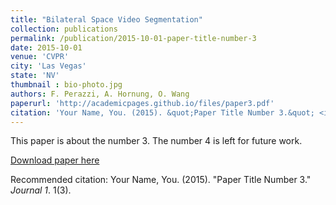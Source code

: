 ```yaml
---
title: "Bilateral Space Video Segmentation"
collection: publications
permalink: /publication/2015-10-01-paper-title-number-3
date: 2015-10-01
venue: 'CVPR'
city: 'Las Vegas'
state: 'NV'
thumbnail : bio-photo.jpg
authors: F. Perazzi, A. Hornung, O. Wang
paperurl: 'http://academicpages.github.io/files/paper3.pdf'
citation: 'Your Name, You. (2015). &quot;Paper Title Number 3.&quot; <i>Journal 1</i>. 1(3).'
---
```

This paper is about the number 3. The number 4 is left for future work.

[Download paper here](http://academicpages.github.io/files/paper3.pdf)

Recommended citation: Your Name, You. (2015). "Paper Title Number 3." <i>Journal 1</i>. 1(3).
